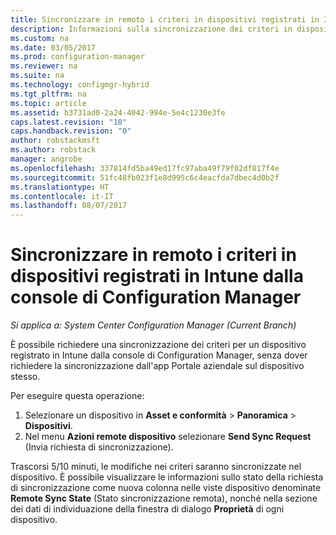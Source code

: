 ```yaml
---
title: Sincronizzare in remoto i criteri in dispositivi registrati in Intune |Microsoft Docs
description: Informazioni sulla sincronizzazione dei criteri in dispositivi registrati in Intune dalla console di Configuration Manager
ms.custom: na
ms.date: 03/05/2017
ms.prod: configuration-manager
ms.reviewer: na
ms.suite: na
ms.technology: configmgr-hybrid
ms.tgt_pltfrm: na
ms.topic: article
ms.assetid: b3731ad0-2a24-4042-994e-5e4c1230e3fe
caps.latest.revision: "18"
caps.handback.revision: "0"
author: robstackmsft
ms.author: robstack
manager: angrobe
ms.openlocfilehash: 337814fd5ba49ed17fc97aba49f79f02df817f4e
ms.sourcegitcommit: 51fc48fb023f1e8d995c6c4eacfda7dbec4d0b2f
ms.translationtype: HT
ms.contentlocale: it-IT
ms.lasthandoff: 08/07/2017
---
```

# <a name="remotely-synchronize-policy-on-intune-enrolled-devices-from-the-configuration-manager-console"></a>Sincronizzare in remoto i criteri in dispositivi registrati in Intune dalla console di Configuration Manager

*Si applica a: System Center Configuration Manager (Current Branch)*


È possibile richiedere una sincronizzazione dei criteri per un dispositivo registrato in Intune dalla console di Configuration Manager, senza dover richiedere la sincronizzazione dall'app Portale aziendale sul dispositivo stesso. 

Per eseguire questa operazione:

1.  Selezionare un dispositivo in **Asset e conformità** > **Panoramica** > **Dispositivi**.
2.  Nel menu **Azioni remote dispositivo** selezionare **Send Sync Request** (Invia richiesta di sincronizzazione).


Trascorsi 5/10 minuti, le modifiche nei criteri saranno sincronizzate nel dispositivo. È possibile visualizzare le informazioni sullo stato della richiesta di sincronizzazione come nuova colonna nelle viste dispositivo denominate **Remote Sync State** (Stato sincronizzazione remota), nonché nella sezione dei dati di individuazione della finestra di dialogo **Proprietà** di ogni dispositivo.
